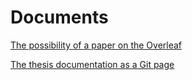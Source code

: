 # Documents

[The possibility of a paper on the Overleaf](https://www.overleaf.com/read/cmnmrnrjzpxc)

[The thesis documentation as a Git page](https://shrnkm.github.io/ETE/)
